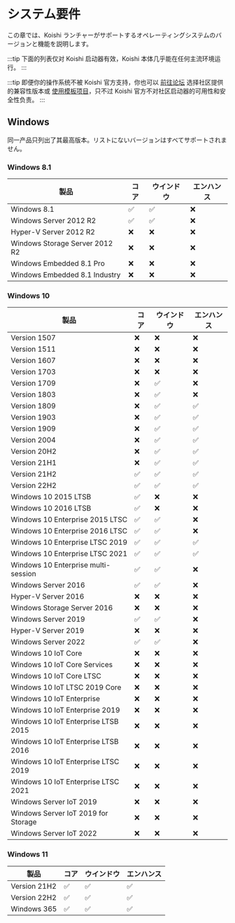 # システム要件

この章では、Koishi ランチャーがサポートするオペレーティングシステムのバージョンと機能を説明します。

:::tip
下面的列表仅对 Koishi 启动器有效，Koishi 本体几乎能在任何主流环境运行。
:::

:::tip
即便你的操作系统不被 Koishi 官方支持，你也可以 [前往论坛](https://k.ilharp.cc) 选择社区提供的兼容性版本或 [使用模板项目](../starter/boilerplate.md)，只不过 Koishi 官方不对社区启动器的可用性和安全性负责。
:::

## Windows

同一产品只列出了其最高版本。リストにないバージョンはすべてサポートされません。

### Windows 8.1

| 製品                             | コア                                                           | ウインドウ                                                        | エンハンス |
| ------------------------------ | ------------------------------------------------------------ | ------------------------------------------------------------ | ----- |
| Windows 8.1                    | :white_check_mark: | :white_check_mark: | :x:   |
| Windows Server 2012 R2         | :white_check_mark: | :white_check_mark: | :x:   |
| Hyper-V Server 2012 R2         | :x:                                                          | :x:                                                          | :x:   |
| Windows Storage Server 2012 R2 | :x:                                                          | :x:                                                          | :x:   |
| Windows Embedded 8.1 Pro       | :x:                                                          | :x:                                                          | :x:   |
| Windows Embedded 8.1 Industry  | :x:                                                          | :x:                                                          | :x:   |

### Windows 10

| 製品                                  | コア                                                           | ウインドウ                                                        | エンハンス                                                        |
| ----------------------------------- | ------------------------------------------------------------ | ------------------------------------------------------------ | ------------------------------------------------------------ |
| Version 1507                        | :x:                                                          | :x:                                                          | :x:                                                          |
| Version 1511                        | :x:                                                          | :x:                                                          | :x:                                                          |
| Version 1607                        | :x:                                                          | :x:                                                          | :x:                                                          |
| Version 1703                        | :x:                                                          | :x:                                                          | :x:                                                          |
| Version 1709                        | :x:                                                          | :white_check_mark: | :x:                                                          |
| Version 1803                        | :x:                                                          | :white_check_mark: | :x:                                                          |
| Version 1809                        | :x:                                                          | :white_check_mark: | :white_check_mark: |
| Version 1903                        | :x:                                                          | :white_check_mark: | :white_check_mark: |
| Version 1909                        | :x:                                                          | :white_check_mark: | :white_check_mark: |
| Version 2004                        | :x:                                                          | :white_check_mark: | :white_check_mark: |
| Version 20H2                        | :x:                                                          | :white_check_mark: | :white_check_mark: |
| Version 21H1                        | :x:                                                          | :white_check_mark: | :white_check_mark: |
| Version 21H2                        | :white_check_mark: | :white_check_mark: | :white_check_mark: |
| Version 22H2                        | :white_check_mark: | :white_check_mark: | :white_check_mark: |
| Windows 10 2015 LTSB                | :white_check_mark: | :x:                                                          | :x:                                                          |
| Windows 10 2016 LTSB                | :white_check_mark: | :x:                                                          | :x:                                                          |
| Windows 10 Enterprise 2015 LTSC     | :white_check_mark: | :white_check_mark: | :x:                                                          |
| Windows 10 Enterprise 2016 LTSC     | :white_check_mark: | :white_check_mark: | :x:                                                          |
| Windows 10 Enterprise LTSC 2019     | :white_check_mark: | :white_check_mark: | :white_check_mark: |
| Windows 10 Enterprise LTSC 2021     | :white_check_mark: | :white_check_mark: | :white_check_mark: |
| Windows 10 Enterprise multi-session | :white_check_mark: | :white_check_mark: | :x:                                                          |
| Windows Server 2016                 | :white_check_mark: | :white_check_mark: | :x:                                                          |
| Hyper-V Server 2016                 | :x:                                                          | :x:                                                          | :x:                                                          |
| Windows Storage Server 2016         | :x:                                                          | :x:                                                          | :x:                                                          |
| Windows Server 2019                 | :white_check_mark: | :white_check_mark: | :x:                                                          |
| Hyper-V Server 2019                 | :x:                                                          | :x:                                                          | :x:                                                          |
| Windows Server 2022                 | :white_check_mark: | :white_check_mark: | :x:                                                          |
| Windows 10 IoT Core                 | :x:                                                          | :x:                                                          | :x:                                                          |
| Windows 10 IoT Core Services        | :x:                                                          | :x:                                                          | :x:                                                          |
| Windows 10 IoT Core LTSC            | :x:                                                          | :x:                                                          | :x:                                                          |
| Windows 10 IoT LTSC 2019 Core       | :x:                                                          | :x:                                                          | :x:                                                          |
| Windows 10 IoT Enterprise           | :x:                                                          | :x:                                                          | :x:                                                          |
| Windows 10 IoT Enterprise 2019      | :x:                                                          | :x:                                                          | :x:                                                          |
| Windows 10 IoT Enterprise LTSB 2015 | :x:                                                          | :x:                                                          | :x:                                                          |
| Windows 10 IoT Enterprise LTSB 2016 | :x:                                                          | :x:                                                          | :x:                                                          |
| Windows 10 IoT Enterprise LTSC 2019 | :x:                                                          | :x:                                                          | :x:                                                          |
| Windows 10 IoT Enterprise LTSC 2021 | :x:                                                          | :x:                                                          | :x:                                                          |
| Windows Server IoT 2019             | :x:                                                          | :x:                                                          | :x:                                                          |
| Windows Server IoT 2019 for Storage | :x:                                                          | :x:                                                          | :x:                                                          |
| Windows Server IoT 2022             | :x:                                                          | :x:                                                          | :x:                                                          |

### Windows 11

| 製品           | コア                                                           | ウインドウ                                                        | エンハンス                                                        |
| ------------ | ------------------------------------------------------------ | ------------------------------------------------------------ | ------------------------------------------------------------ |
| Version 21H2 | :white_check_mark: | :white_check_mark: | :white_check_mark: |
| Version 22H2 | :white_check_mark: | :white_check_mark: | :white_check_mark: |
| Windows 365  | :white_check_mark: | :white_check_mark: | :white_check_mark: |
